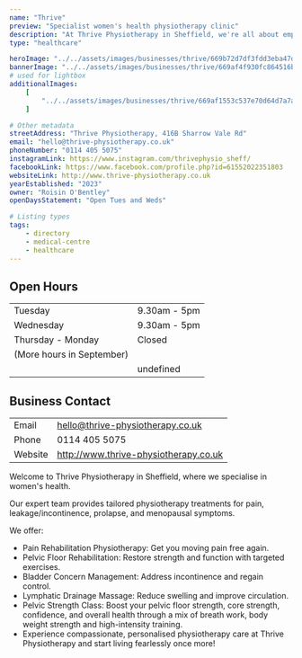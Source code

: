 ```yaml
---
name: "Thrive"
preview: "Specialist women's health physiotherapy clinic"
description: "At Thrive Physiotherapy in Sheffield, we're all about empowering women! We specialise in providing tailored treatment, support and care for common (but NOT normal) female health concerns, in particular pain, incontinence, prolapse, and menopausal symptoms, allowing you to get back to doing what you love, leak and pain free!"
type: "healthcare"

heroImage: "../../assets/images/businesses/thrive/669b72d7df3fdd3eba47d23d_roisin_23---Roisin-at-Thrive.jpg"
bannerImage: "../../assets/images/businesses/thrive/669af4f930fc864516bcb401_fitness-friends-and-senior-women-with-exercise-an-2023-11-27-05-16-17-utc.webp"
# used for lightbox
additionalImages:
    [
        "../../assets/images/businesses/thrive/669af1553c537e70d64d7a7a_roisin_9---Roisin-at-Thrive.jpg",
    ]

# Other metadata
streetAddress: "Thrive Physiotherapy, 416B Sharrow Vale Rd"
email: "hello@thrive-physiotherapy.co.uk"
phoneNumber: "0114 405 5075"
instagramLink: https://www.instagram.com/thrivephysio_sheff/
facebookLink: https://www.facebook.com/profile.php?id=61552022351803
websiteLink: http://www.thrive-physiotherapy.co.uk
yearEstablished: "2023"
owner: "Roisin O'Bentley"
openDaysStatement: "Open Tues and Weds"

# Listing types
tags:
    - directory
    - medical-centre
    - healthcare
---
```


## Open Hours

|                           |              |
| ------------------------- | ------------ |
| Tuesday                   | 9.30am - 5pm |
| Wednesday                 | 9.30am - 5pm |
| Thursday - Monday         | Closed       |
| (More hours in September) |              |
|                           | undefined    |

## Business Contact

|         |                                       |
| ------- | ------------------------------------- |
| Email   | hello@thrive-physiotherapy.co.uk      |
| Phone   | 0114 405 5075                         |
| Website | http://www.thrive-physiotherapy.co.uk |

Welcome to Thrive Physiotherapy in Sheffield, where we specialise in women's health.

Our expert team provides tailored physiotherapy treatments for pain, leakage/incontinence, prolapse, and menopausal symptoms.

We offer:

-   Pain Rehabilitation Physiotherapy: Get you moving pain free again.
-   Pelvic Floor Rehabilitation: Restore strength and function with targeted exercises.
-   Bladder Concern Management: Address incontinence and regain control.
-   Lymphatic Drainage Massage: Reduce swelling and improve circulation.
-   Pelvic Strength Class: Boost your pelvic floor strength, core strength, confidence, and overall health through a mix of breath work, body weight strength and high-intensity training.
-   Experience compassionate, personalised physiotherapy care at Thrive Physiotherapy and start living fearlessly once more!
